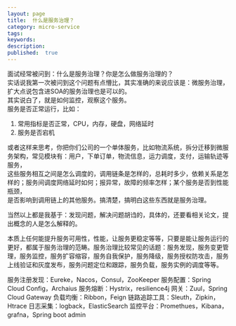 ```yaml
---
layout: page
title:  什么是服务治理？
category: micro-service
tags:
keywords:
description:
published:  true
---
```


面试经常被问到：什么是服务治理？你是怎么做服务治理的？  
实话说我第一次被问到这个问题有点懵比，其实准确的来说应该是：微服务治理，扩大点说包含进SOA的服务治理也是可以的。  
其实说白了，就是如何监控，观察这个服务。  
服务是否正常运行，比如：
1. 常用指标是否正常，CPU，内存，硬盘，网络延时
2. 服务是否宕机

或者这样来思考，你把你们公司的一个单体服务，比如物流系统，拆分迁移到微服务架构，常见模块有：用户，下单订单，物流信息，运力调度，支付，运输轨迹等服务，  
这些服务相互之间是怎么调度的，调用链条是怎样的，总耗时多少，依赖关系是怎样的；服务间调度网络延时如何；报异常，故障的频率怎样；某个服务是否到性能瓶颈，  
是否影响到调用链上的其他服务。搞清楚，搞明白这些东西就是服务治理。

当然以上都是我基于：发现问题，解决问题胡诌的，具体的，还要看相关论文，提出概念的人是怎么解释的。  

本质上任何能提升服务可用性，性能，让服务更稳定等等，只要是能让服务运行的更好，都属于服务治理的范畴。服务治理比较常见的话题：服务发现，服务变更管理，服务监控，服务扩容缩容，服务自我保护，服务降级，服务授权防攻击，服务上线验证和灰度发布，服务问题定位和跟踪，服务负载，服务实例的调度等等。


服务注册发现：Eureke，Nacos，Consul，ZooKeeper
服务配置：Spring Cloud Config，Archaius
服务熔断：Hystrix，resilience4j
网关：Zuul，Spring Cloud Gateway
负载均衡：Ribbon，Feign
链路追踪工具：Sleuth，Zipkin，Htrace
日志采集：logback，ElasticSearch
监控平台：Promethues，Kibana，grafna，Spring boot admin
